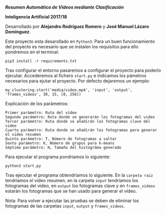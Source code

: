 **_Resumen Automático de Vídeos mediante Clasificación_**

**Inteligencia Artificial 2017/18**

Desarrollado por **Alejandro Rodríguez Romero** y **José Manuel Lázaro Domínguez**.

Este proyecto esta desarollado en `Python3`. Para un buen funcionamiento del proyecto es necesario que se instalen los requisitos para ello pondremos en el terminal:

    pip3 install -r requirements.txt

Tras configurar el entorno pasaremos a configurar el proyecto para poderlo ejecutar. Accederemos al fichero `start.py` e indicamos los pámetros necesarios para ejutar el proyecto. Por defecto dejaremos un ejemplo: 

    my_clustering.start('media/video.mp4', 'input', 'output', 'frames_videos', 30, 15, [0, 256])

Explicación de los parámetros:

    Primer parámetro: Ruta del vídeo
    Segundo parámetro: Ruta donde se generarán los fotogramas del video
    Tercer parámetro: Ruta donde se añadirán los fotogramas clave del video
    Cuarto parámetro: Ruta donde se añadirán los fotogramas para generar el video resumen
    Quinto parámetro: T, Número de fotogramas a saltar
    Sexto parámetro: K, Número de grupos para k-means
    Séptimo parámetro: H, Tamaño del histográma generado
    
Para ejecutar el programa pondriamos lo siguiente:

    python3 start.py

Tras ejecutar el programa obtendríamos lo siguiente. En la `carpeta raiz` tendríamos el video resumen, en la carpeta `input` tendríamos los fotogramas del video, en `output` los fotogramas clave y en `frames_videos` estarán los fotogramas que se han usado para generar el vídeo.

Nota: Para volver a ejecutar las pruebas se deben de eliminar los fotogramas de las carpetas `input`, `output` y `frames_videos`.